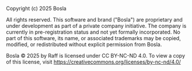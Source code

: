 Copyright (c) 2025 Bosla

All rights reserved.
This software and brand ("Bosla") are proprietary and under development as part of a private company initiative.
The company is currently in pre-registration status and not yet formally incorporated.
No part of this software, its name, or associated trademarks may be copied, modified, or redistributed without explicit permission from Bosla.

Bosla © 2025 by Raff is licensed under CC BY-NC-ND 4.0. To view a copy of this license, visit https://creativecommons.org/licenses/by-nc-nd/4.0/
